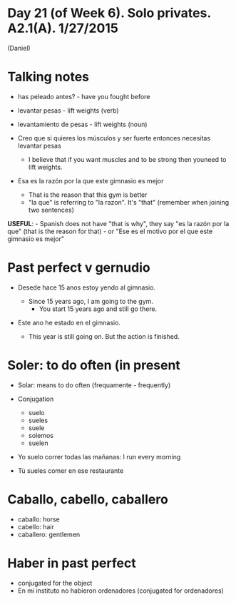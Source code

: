 Day 21 (of Week 6). Solo privates. A2.1(A). 1/27/2015
=========================
(Daniel)

# Talking notes
  - has peleado antes? - have you fought before
  - levantar pesas - lift weights (verb)
  - levantamiento de pesas - lift weights (noun)

  - Creo que si quieres los músculos y ser fuerte entonces necesitas levantar pesas
    - I believe that if you want muscles and to be strong then youneed to lift weights.

  - Esa es la razón por la que este gimnasio es mejor
    - That is the reason that this gym is better
    - "la que" is referring to "la razon". It's "that" (remember when joining two sentences)

  **USEFUL**:
    - Spanish does not have "that is why", they say "es la razón por la que" (that is the reason for that)
    - or "Ese es el motivo por el que este gimnasio es mejor"

# Past perfect v gernudio
  - Desede hace 15 anos estoy yendo al gimnasio.
    - Since 15 years ago, I am going to the gym.
      - You start 15 years ago and still go there.

  - Este ano he estado en el gimnasio.
    - This year is still going on. But the action is finished.

# Soler: to do often (in present

  - Solar: means to do often (frequamente - frequently)
  - Conjugation
    - suelo
    - sueles
    - suele
    - solemos
    - suelen

  - Yo suelo correr todas las mañanas: I run every morning
  - Tú sueles comer en ese restaurante

# Caballo, cabello, caballero
  - caballo: horse 
  - cabello: hair
  - caballero:  gentlemen

# Haber in past perfect
  - conjugated for the object
  - En mi instituto no habieron ordenadores (conjugated for ordenadores)

